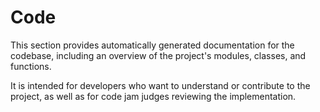 # Code

This section provides automatically generated documentation for the codebase, including an overview of the project's modules,
classes, and functions.

It is intended for developers who want to understand or contribute to the project, as well as for code jam judges reviewing
the implementation.
